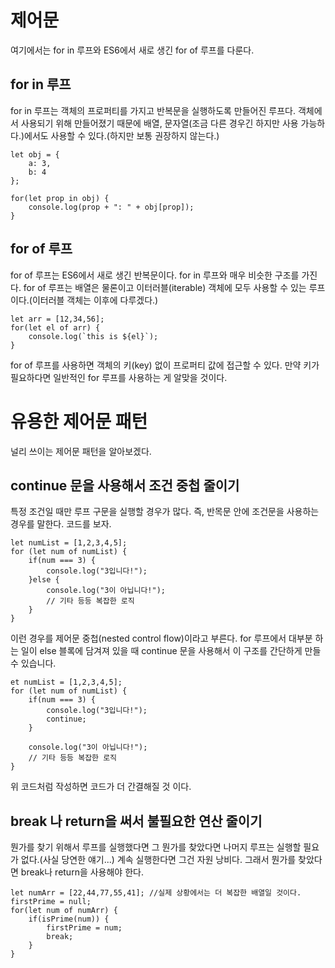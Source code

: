 # 제어문

여기에서는 for in 루프와 ES6에서 새로 생긴 for of 루프를 다룬다.

## for in 루프

for in 루프는 객체의 프로퍼티를 가지고 반복문을 실행하도록 만들어진 루프다. 객체에서 사용되기 위해 만들어졌기 때문에 배열, 문자열(조금 다른 경우긴 하지만 사용 가능하다.)에서도 사용할 수 있다.(하지만 보통 권장하지 않는다.)

```
let obj = {
    a: 3,
    b: 4
};

for(let prop in obj) {
    console.log(prop + ": " + obj[prop]);
}
```

## for of 루프

for of 루프는 ES6에서 새로 생긴 반복문이다. for in 루프와 매우 비슷한 구조를 가진다. for of 루프는 배열은 물론이고 이터러블(iterable) 객체에 모두 사용할 수 있는 루프이다.(이터러블 객체는 이후에 다루겠다.)

```
let arr = [12,34,56];
for(let el of arr) {
    console.log(`this is ${el}`);
}
```

for of 루프를 사용하면 객체의 키(key) 없이 프로퍼티 값에 접근할 수 있다. 만약 키가 필요하다면 일반적인 for 루프를 사용하는 게 알맞을 것이다.

# 유용한 제어문 패턴

널리 쓰이는 제어문 패턴을 알아보겠다.

## continue 문을 사용해서 조건 중첩 줄이기

특정 조건일 때만 루프 구문을 실행할 경우가 많다. 즉, 반목문 안에 조건문을 사용하는 경우를 말한다. 코드를 보자.

```
let numList = [1,2,3,4,5];
for (let num of numList) {
    if(num === 3) {
        console.log("3입니다!");
    }else {
        console.log("3이 아닙니다!");
        // 기타 등등 복잡한 로직
    }
}
```

이런 경우를 제어문 중첩(nested control flow)이라고 부른다. for 루프에서 대부분 하는 일이 else 블록에 담겨져 있을 때 continue 문을 사용해서 이 구조를 간단하게 만들 수 있습니다.

```
et numList = [1,2,3,4,5];
for (let num of numList) {
    if(num === 3) {
        console.log("3입니다!");
        continue;
    }

    console.log("3이 아닙니다!");
    // 기타 등등 복잡한 로직
}
```

위 코드처럼 작성하면 코드가 더 간결해질 것 이다.

## break 나 return을 써서 불필요한 연산 줄이기

뭔가를 찾기 위해서 루프를 실행했다면 그 뭔가를 찾았다면 나머지 루프는 실행할 필요가 없다.(사실 당연한 얘기...) 계속 실행한다면 그건 자원 낭비다. 그래서 뭔가를 찾았다면 break나 return을 사용해야 한다.

```
let numArr = [22,44,77,55,41]; //실제 상황에서는 더 복잡한 배열일 것이다.
firstPrime = null;
for(let num of numArr) {
    if(isPrime(num)) {
        firstPrime = num;
        break;
    }
}
```